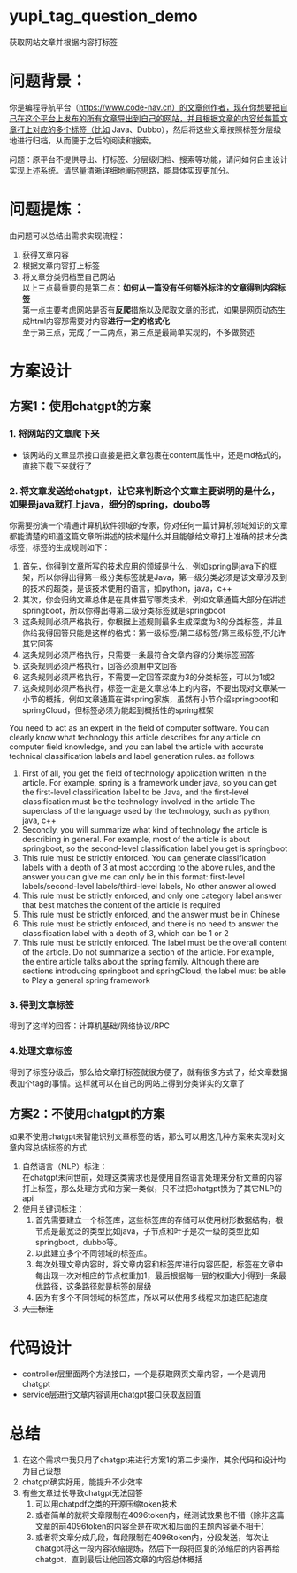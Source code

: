 # yupi_tag_question_demo
获取网站文章并根据内容打标签  
# **问题背景：**  
你是编程导航平台（https://www.code-nav.cn）的文章创作者，现在你想要把自己在这个平台上发布的所有文章导出到自己的网站，并且根据文章的内容给每篇文章打上对应的多个标签（比如 Java、Dubbo），然后将这些文章按照标签分层级地进行归档，从而便于之后的阅读和搜索。  
  
问题：原平台不提供导出、打标签、分层级归档、搜索等功能，请问如何自主设计实现上述系统。请尽量清晰详细地阐述思路，能具体实现更加分。  
  
# **问题提炼：**  
由问题可以总结出需求实现流程：  
1. 获得文章内容  
2. 根据文章内容打上标签  
3. 将文章分类归档至自己网站  
   以上三点最重要的是第二点：**如何从一篇没有任何额外标注的文章得到内容标签**  
   第一点主要考虑网站是否有**反爬**措施以及爬取文章的形式，如果是网页动态生成html内容那需要对内容**进行一定的格式化**  
   至于第三点，完成了一二两点，第三点是最简单实现的，不多做赘述  
  
# 方案设计  
## 方案1：使用chatgpt的方案  
### 1. 将网站的文章爬下来  
- 该网站的文章显示接口直接是把文章包裹在content属性中，还是md格式的，直接下载下来就行了  
  
  
### 2. 将文章发送给chatgpt，让它来判断这个文章主要说明的是什么，如果是java就打上java，细分的spring，doubo等  
你需要扮演一个精通计算机软件领域的专家，你对任何一篇计算机领域知识的文章都能清楚的知道这篇文章所讲述的技术是什么并且能够给文章打上准确的技术分类标签，标签的生成规则如下：  
1. 首先，你得到文章所写的技术应用的领域是什么，例如spring是java下的框架，所以你得出得第一级分类标签就是Java，第一级分类必须是该文章涉及到的技术的超类，是该技术使用的语言，如python，java，c++  
2. 其次，你会归纳文章总体是在具体描写哪类技术，例如文章通篇大部分在讲述springboot，所以你得出得第二级分类标签就是springboot  
3. 这条规则必须严格执行，你根据上述规则最多生成深度为3的分类标签，并且你给我得回答只能是这样的格式：第一级标签/第二级标签/第三级标签,不允许其它回答  
5. 这条规则必须严格执行，只需要一条最符合文章内容的分类标签回答  
6. 这条规则必须严格执行，回答必须用中文回答   
7. 这条规则必须严格执行，不需要一定回答深度为3的分类标签，可以为1或2
8. 这条规则必须严格执行，标签一定是文章总体上的内容，不要出现对文章某一小节的概括，例如文章通篇在讲spring家族，虽然有小节介绍springboot和springCloud，但标签必须为能起到概括性的spring框架
     
You need to act as an expert in the field of computer software. You can clearly know what technology this article describes for any article on computer field knowledge, and you can label the article with accurate technical classification labels and label generation rules. as follows:  
1. First of all, you get the field of technology application written in the article. For example, spring is a framework under java, so you can get the first-level classification label to be Java, and the first-level classification must be the technology involved in the article The superclass of the language used by the technology, such as python, java, c++
2. Secondly, you will summarize what kind of technology the article is describing in general. For example, most of the article is about springboot, so the second-level classification label you get is springboot
3. This rule must be strictly enforced. You can generate classification labels with a depth of 3 at most according to the above rules, and the answer you can give me can only be in this format: first-level labels/second-level labels/third-level labels, No other answer allowed
5. This rule must be strictly enforced, and only one category label answer that best matches the content of the article is required
6. This rule must be strictly enforced, and the answer must be in Chinese
7. This rule must be strictly enforced, and there is no need to answer the classification label with a depth of 3, which can be 1 or 2
8. This rule must be strictly enforced. The label must be the overall content of the article. Do not summarize a section of the article. For example, the entire article talks about the spring family. Although there are sections introducing springboot and springCloud, the label must be able to Play a general spring framework

### 3. 得到文章标签  
得到了这样的回答：计算机基础/网络协议/RPC
  
### 4.处理文章标签  
得到了标签分级后，那么给文章打标签就很方便了，就有很多方式了，给文章数据表加个tag的事情。这样就可以在自己的网站上得到分类详实的文章了  
  
  
## 方案2：不使用chatgpt的方案  
如果不使用chatgpt来智能识别文章标签的话，那么可以用这几种方案来实现对文章内容总结标签的方式  
1. 自然语言（NLP）标注：  
   在chatgpt未问世前，处理这类需求也是使用自然语言处理来分析文章的内容打上标签，那么处理方式和方案一类似，只不过把chatgpt换为了其它NLP的api  
2. 使用关键词标注：  
   1. 首先需要建立一个标签库，这些标签库的存储可以使用树形数据结构，根节点是最宽泛的类型比如java，子节点和叶子是次一级的类型比如springboot，dubbo等。  
   2. 以此建立多个不同领域的标签库。  
   3. 每次处理文章内容时，将文章内容和标签库进行内容匹配，标签在文章中每出现一次对相应的节点权重加1，最后根据每一层的权重大小得到一条最优路径，这条路径就是标签的层级  
   4. 因为有多个不同领域的标签库，所以可以使用多线程来加速匹配速度  
3. ~~人工标注~~  
  
  
# 代码设计  
- controller层里面两个方法接口，一个是获取网页文章内容，一个是调用chatgpt  
- service层进行文章内容调用chatgpt接口获取返回值  
  
  
  
  
# 总结  
1. 在这个需求中我只用了chatgpt来进行方案1的第二步操作，其余代码和设计均为自己设想  
2. chatgpt确实好用，能提升不少效率  
3. 有些文章过长导致chatgpt无法回答  
   1. 可以用chatpdf之类的开源压缩token技术  
   2. 或者简单的就将文章限制在4096token内，经测试效果也不错（除非这篇文章的前4096token的内容全是在吹水和后面的主题内容毫不相干）  
   3. 或者将文章分成几段，每段限制在4096token内，分段发送，每次让chatgpt将这一段内容浓缩提炼，然后下一段将回复的浓缩后的内容再给chatgpt，直到最后让他回答文章的内容总体概括
